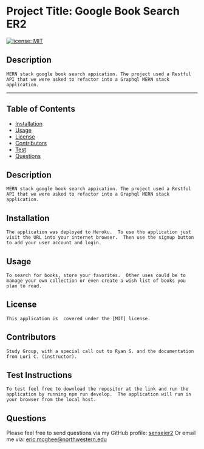 
    
    

# Project Title: Google Book Search ER2
[![license: MIT](https://img.shields.io/badge/License-MIT-yellow.svg)](https://opensource.org/licenses/MIT)
## Description
    MERN stack google book search appication. The project used a Restful API that we were asked to refactor into a Graphql MERN stack application.

- - - - -

## Table of Contents

* [Installation](#installation)
* [Usage](#usage)
* [License](#license)
* [Contributors](#contributors)
* [Test](#test)
* [Questions](#questions)

## Description
    MERN stack google book search appication. The project used a Restful API that we were asked to refactor into a Graphql MERN stack application.

## Installation
    The application was deployed to Heroku.  To use the application just visit the URL into your internet browser.  Then use the signup button to add your user account and login.

## Usage
    To search for books, store your favorites.  Other uses could be to manage your own collection or even create a wish list of books you plan to read.

## License
    This application is  covered under the [MIT] license.

## Contributors
    Study Group, with a special call out to Ryan S. and the documentation from Lori C. (instructor).

## Test Instructions
    To test feel free to download the repositor at the link and run the application by running npm run develop.  The application will run in your browser from the local host.

## Questions

Please feel free to send questions via my GitHub profile: [senseier2](https://github.com/senseier2)
Or email me via: eric.mcghee@northwestern.edu
    
